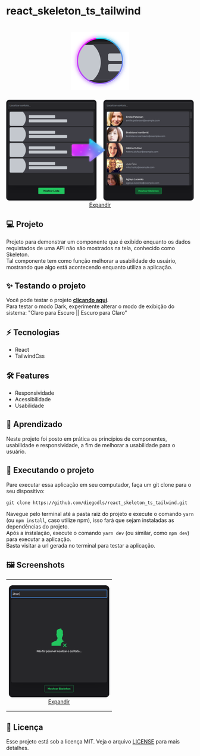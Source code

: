 # react_skeleton_ts_tailwind


<h1 dir="auto" align="center">
<a 
   target="_blank" 
   alt="react_skeleton_ts_tailwind - teste já" 
   title="react_skeleton_ts_tailwind - teste já"
   href="https://react-skeleton-ts-tailwind.vercel.app/"> 
  <img 
     alt="react_crud_state_ts_tailwind - teste já" 
     title="react_crud_state_ts_tailwind - teste já"
     style="max-width: 100%; height="80"" 
     src="https://github.com/diegodls/react_skeleton_ts_tailwind/blob/assets/icon.png?raw=true"/>
</a>  
</h1>
<p dir="auto" align="center">
  <a
    target="_blank"
    alt="Cover"
    title="Cover"
    href="https://raw.githubusercontent.com/diegodls/react_skeleton_ts_tailwind/assets/cover.png"
  >
    <img alt="Cover" title="Cover"
    style="max-width: 100%; height="80""
    src="https://raw.githubusercontent.com/diegodls/react_skeleton_ts_tailwind/assets/cover.png"/>
  Expandir
    </a>
</p>

## :computer: Projeto
Projeto para demonstrar um componente que é exibido enquanto os dados requistados de uma API não são mostrados na tela, conhecido como Skeleton.</br>
Tal componente tem como função melhorar a usabilidade do usuário, mostrando que algo está acontecendo enquanto utiliza a aplicação.

## :sparkles: Testando o projeto
Você pode testar o projeto **[clicando aqui](https://react-skeleton-ts-tailwind.vercel.app/)**.</br>
Para testar o modo Dark, experimente alterar o modo de exibição do sistema: "Claro para Escuro || Escuro para Claro"

## :zap: Tecnologias</h2>
<ul>
  <li>React</li>  
  <li>TailwindCss</li>
</ul>

## :hammer_and_wrench: Features
<ul>
  <li>Responsividade</li>  
  <li>Acessibilidade</li>
  <li>Usabilidade</li> 
</ul>

## :dart: Aprendizado
Neste projeto foi posto em prática os princípios de componentes, usabilidade e responsividade, a fim de melhorar a usabilidade para o usuário.</br>

## :sparkler: Executando o projeto
Pare executar essa aplicação em seu computador, faça um git clone para o seu dispositivo:</br>

```
git clone https://github.com/diegodls/react_skeleton_ts_tailwind.git
```

Navegue pelo terminal até a pasta raiz do projeto e execute o comando `yarn` (ou `npm install`, caso utilize npm), isso fará que sejam instaladas as dependências do projeto.</br>
Após a instalação, execute o comando `yarn dev` (ou similar, como `npm dev`) para executar a aplicação.</br>
Basta visitar a url gerada no terminal para testar a aplicação.</br>

## :framed_picture: Screenshots
<table>
  <tr>
    <td>
       <p dir="auto" align="center">
      <a 
         href="https://github.com/diegodls/react_skeleton_ts_tailwind/blob/assets/print.png?raw=true" 
         target="_blank" 
         alt="Print" 
         title="Print">
        <img 
           src="https://github.com/diegodls/react_skeleton_ts_tailwind/blob/assets/print.png?raw=true" 
           alt="Print" 
           title="Print" 
           style="width="300" height="300""/></br>
        Expandir
      </a>
   </p>
    </td>   
  <tr>
<table>

## :page_facing_up: Licença
Esse projeto está sob a licença MIT. Veja o arquivo [LICENSE](https://github.com/diegodls/nlw_return_22-05/blob/main/LICENSE) para mais detalhes.</br>

